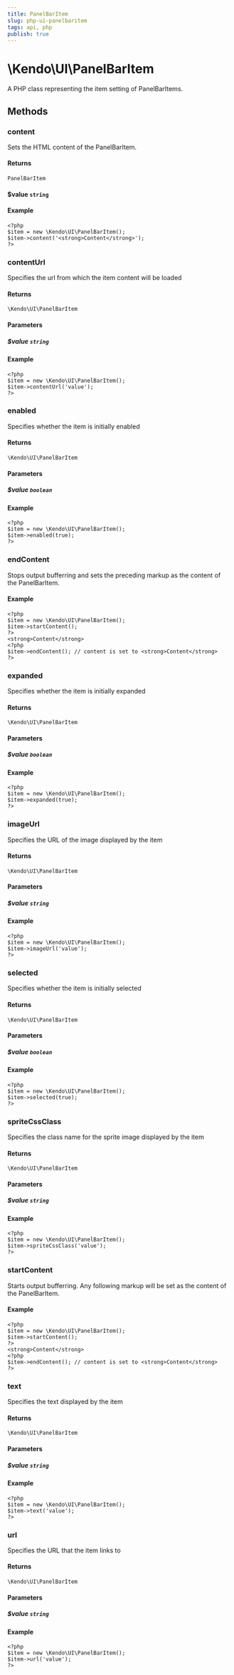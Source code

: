 ```yaml
---
title: PanelBarItem
slug: php-ui-panelbaritem
tags: api, php
publish: true
---
```


# \Kendo\UI\PanelBarItem

A PHP class representing the item setting of PanelBarItems.


## Methods

### content

Sets the HTML content of the PanelBarItem.

#### Returns

`PanelBarItem`

#### $value `string`

#### Example

    <?php
    $item = new \Kendo\UI\PanelBarItem();
    $item->content('<strong>Content</strong>');
    ?>


### contentUrl
Specifies the url from which the item content will be loaded

#### Returns
`\Kendo\UI\PanelBarItem`

#### Parameters

##### $value `string`



#### Example 
    <?php
    $item = new \Kendo\UI\PanelBarItem();
    $item->contentUrl('value');
    ?>

### enabled
Specifies whether the item is initially enabled

#### Returns
`\Kendo\UI\PanelBarItem`

#### Parameters

##### $value `boolean`



#### Example 
    <?php
    $item = new \Kendo\UI\PanelBarItem();
    $item->enabled(true);
    ?>

### endContent

Stops output bufferring and sets the preceding markup as the content of the PanelBarItem.

#### Example

    <?php
    $item = new \Kendo\UI\PanelBarItem();
    $item->startContent();
    ?>
    <strong>Content</strong>
    <?php
    $item->endContent(); // content is set to <strong>Content</strong>
    ?>

### expanded
Specifies whether the item is initially expanded

#### Returns
`\Kendo\UI\PanelBarItem`

#### Parameters

##### $value `boolean`



#### Example 
    <?php
    $item = new \Kendo\UI\PanelBarItem();
    $item->expanded(true);
    ?>

### imageUrl
Specifies the URL of the image displayed by the item

#### Returns
`\Kendo\UI\PanelBarItem`

#### Parameters

##### $value `string`



#### Example 
    <?php
    $item = new \Kendo\UI\PanelBarItem();
    $item->imageUrl('value');
    ?>

### selected
Specifies whether the item is initially selected

#### Returns
`\Kendo\UI\PanelBarItem`

#### Parameters

##### $value `boolean`



#### Example 
    <?php
    $item = new \Kendo\UI\PanelBarItem();
    $item->selected(true);
    ?>

### spriteCssClass
Specifies the class name for the sprite image displayed by the item

#### Returns
`\Kendo\UI\PanelBarItem`

#### Parameters

##### $value `string`



#### Example 
    <?php
    $item = new \Kendo\UI\PanelBarItem();
    $item->spriteCssClass('value');
    ?>

### startContent

Starts output bufferring. Any following markup will be set as the content of the PanelBarItem.

#### Example

    <?php
    $item = new \Kendo\UI\PanelBarItem();
    $item->startContent();
    ?>
    <strong>Content</strong>
    <?php
    $item->endContent(); // content is set to <strong>Content</strong>
    ?>


### text
Specifies the text displayed by the item

#### Returns
`\Kendo\UI\PanelBarItem`

#### Parameters

##### $value `string`



#### Example 
    <?php
    $item = new \Kendo\UI\PanelBarItem();
    $item->text('value');
    ?>

### url
Specifies the URL that the item links to

#### Returns
`\Kendo\UI\PanelBarItem`

#### Parameters

##### $value `string`



#### Example 
    <?php
    $item = new \Kendo\UI\PanelBarItem();
    $item->url('value');
    ?>

 
